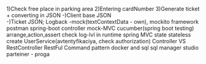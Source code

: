 1)Check free place in parking area
2)Entering cardNumber 
3)Generate ticket + converting in JSON
-)Client base JSON  
-)Ticket JSON;
Logback
-mock(textContextData - own), mockito framework
postman
spring-boot
controller
mock-MVC
cucumber(spring boot testing)
arrange,action,assert
check log-lvl in runtime
spring MVC 
state stateless
create UserService(avtentyfikaciya, check authorization)
Controller VS RestController
RestFul
Command pattern
docker and sql
sql manager studio
parteiner - proga